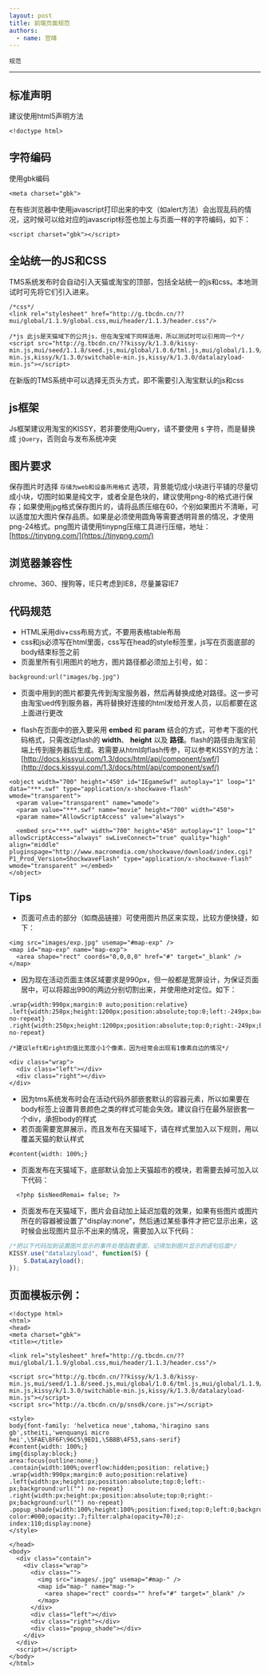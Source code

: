 ```yaml
---
layout: post
title: 前端页面规范
authors:
  - name: 宫晴
---
```




`规范`

---

## 标准声明
建议使用html5声明方法 

```
<!doctype html>
```


## 字符编码
使用gbk编码

```
<meta charset="gbk">
```

在有些浏览器中使用javascript打印出来的中文（如alert方法）会出现乱码的情况，这时候可以给对应的javascript标签也加上与页面一样的字符编码，如下：

```
<script charset="gbk"></script>
```

## 全站统一的JS和CSS
TMS系统发布时会自动引入天猫或淘宝的顶部，包括全站统一的js和css。本地测试时可先将它们引入进来。

```
/*css*/
<link rel="stylesheet" href="http://g.tbcdn.cn/??mui/global/1.1.9/global.css,mui/header/1.1.3/header.css"/>
```
```
/*js 此js是天猫域下的公共js，但在淘宝域下同样适用，所以测试时可以引用同一个*/
<script src="http://g.tbcdn.cn/??kissy/k/1.3.0/kissy-min.js,mui/seed/1.1.8/seed.js,mui/global/1.0.6/tml.js,mui/global/1.1.9/global.js,mui/header/1.1.9/header.js,kissy/k/1.3.0/suggest-min.js,kissy/k/1.3.0/switchable-min.js,kissy/k/1.3.0/datalazyload-min.js"></script>
```
在新版的TMS系统中可以选择无页头方式，即不需要引入淘宝默认的js和css

## js框架
Js框架建议用淘宝的KISSY，若非要使用jQuery，请不要使用 `$` 字符，而是替换成 `jQuery`，否则会与发布系统冲突

## 图片要求
保存图片时选择 `存储为web和设备所用格式` 选项，背景能切成小块进行平铺的尽量切成小块，切图时如果是纯文字，或者全是色块的，建议使用png-8的格式进行保存；如果使用jpg格式保存图片的，请将品质压缩在60，个别如果图片不清晰，可以适度加大图片保存品质。如果是必须使用圆角等需要透明背景的情况，才使用png-24格式。png图片请使用tinypng压缩工具进行压缩，地址：[https://tinypng.com/](https://tinypng.com/)

## 浏览器兼容性
chrome、360、搜狗等，IE只考虑到IE8，尽量兼容IE7

## 代码规范

+ HTML采用div+css布局方式，不要用表格table布局
+ css和js必须写在html里面，css写在head的style标签里，js写在页面底部的body结束标签之前
+ 页面里所有引用图片的地方，图片路径都必须加上引号，如：

```
background:url("images/bg.jpg")
```

+ 页面中用到的图片都要先传到淘宝服务器，然后再替换成绝对路径。这一步可由淘宝ued传到服务器，再将替换好连接的html发给开发人员，以后都要在这上面进行更改

+ flash在页面中的嵌入要采用 **embed** 和 **param** 结合的方式，可参考下面的代码格式，只需改动flash的 **width**、 **height** 以及 **路径**。flash的路径由淘宝前端上传到服务器后生成。若需要从html向flash传参，可以参考KISSY的方法：
[http://docs.kissyui.com/1.3/docs/html/api/component/swf/](http://docs.kissyui.com/1.3/docs/html/api/component/swf/)

```
<object width="700" height="450" id="IEgameSwf" autoplay="1" loop="1" data="***.swf" type="application/x-shockwave-flash" wmode="transparent">
  <param value="transparent" name="wmode">
  <param value="***.swf" name="movie" height="700" width="450">
  <param name="AllowScriptAccess" value="always">

  <embed src="***.swf" width="700" height="450" autoplay="1" loop="1" allowScriptAccess="always" swLiveConnect="true" quality="high" align="middle" pluginspage="http://www.macromedia.com/shockwave/download/index.cgi?P1_Prod_Version=ShockwaveFlash" type="application/x-shockwave-flash" wmode="transparent" ></embed>
</object>
```

## Tips
+ 页面可点击的部分（如商品链接）可使用图片热区来实现，比较方便快捷，如下：

```
<img src="images/exp.jpg" usemap="#map-exp" />
<map id="map-exp" name="map-exp">
  <area shape="rect" coords="0,0,0,0" href="#" target="_blank" />
</map>
```


+ 因为现在活动页面主体区域要求是990px，但一般都是宽屏设计，为保证页面居中，可以将超出990的两边分别切割出来，并使用绝对定位。如下：

```
.wrap{width:990px;margin:0 auto;position:relative}
.left{width:250px;height:1200px;position:absolute;top:0;left:-249px;background:url("images/left.jpg") no-repeat}
.right{width:250px;height:1200px;position:absolute;top:0;right:-249px;background:url("images/right.jpg") no-repeat}

/*建议left和right的值比宽度小1个像素，因为经常会出现有1像素白边的情况*/

<div class="wrap">
  <div class="left"></div>
  <div class="right"></div>
</div>
```

+ 因为tms系统发布时会在活动代码外部嵌套默认的容器元素，所以如果要在body标签上设置背景颜色之类的样式可能会失效。建议自行在最外层嵌套一个div，承担body的样式
+ 若页面需要宽屏展示，而且发布在天猫域下，请在样式里加入以下规则，用以覆盖天猫的默认样式

```
#content{width: 100%;}
```


+ 页面发布在天猫域下，底部默认会加上天猫超市的模块，若需要去掉可加入以下代码：

```
  <?php $isNeedRemai= false; ?>
```

+ 页面发布在天猫域下，图片会自动加上延迟加载的效果，如果有些图片或图片所在的容器被设置了"display:none"，然后通过某些事件才把它显示出来，这时候会出现图片显示不出来的情况，需要加入以下代码：

```javascript
/*把以下代码加到设置图片显示的事件处理函数里面，记得加到图片显示的语句后面*/
KISSY.use("datalazyload", function(S) {
    S.DataLazyload();
});
```


    
## 页面模板示例：

```
<!doctype html>
<html>
<head>
<meta charset="gbk">
<title></title>

<link rel="stylesheet" href="http://g.tbcdn.cn/??mui/global/1.1.9/global.css,mui/header/1.1.3/header.css"/>

<script src="http://g.tbcdn.cn/??kissy/k/1.3.0/kissy-min.js,mui/seed/1.1.8/seed.js,mui/global/1.0.6/tml.js,mui/global/1.1.9/global.js,mui/header/1.1.9/header.js,kissy/k/1.3.0/suggest-min.js,kissy/k/1.3.0/switchable-min.js,kissy/k/1.3.0/datalazyload-min.js"></script> 
<script src="http://a.tbcdn.cn/p/snsdk/core.js"></script>

<style>
body{font-family: 'helvetica neue',tahoma,'hiragino sans gb',stheiti,'wenquanyi micro hei',\5FAE\8F6F\96C5\9ED1,\5B8B\4F53,sans-serif}
#content{width: 100%;}
img{display:block;}
area:focus{outline:none;}
.contain{width:100%;overflow:hidden;position: relative;}
.wrap{width:990px;margin:0 auto;position:relative}
.left{width:px;height:px;position:absolute;top:0;left:-px;background:url("") no-repeat}
.right{width:px;height:px;position:absolute;top:0;right:-px;background:url("") no-repeat}
.popup_shade{width:100%;height:100%;position:fixed;top:0;left:0;background-color:#000;opacity:.7;filter:alpha(opacity=70);z-index:110;display:none}
</style>

</head>
<body>
  <div class="contain">
    <div class="wrap">
      <div class=""> 
        <img src="images/.jpg" usemap="#map-" />
        <map id="map-" name="map-">
          <area shape="rect" coords="" href="#" target="_blank" />
        </map>
      </div> 
      <div class="left"></div>
      <div class="right"></div>
      <div class="popup_shade"></div>
    </div>
  </div>
  <script></script>
</body>
</html>

```